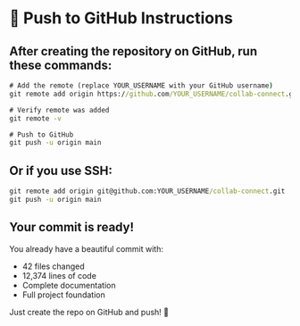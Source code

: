 # 🚀 Push to GitHub Instructions

## After creating the repository on GitHub, run these commands:

```cmd
# Add the remote (replace YOUR_USERNAME with your GitHub username)
git remote add origin https://github.com/YOUR_USERNAME/collab-connect.git

# Verify remote was added
git remote -v

# Push to GitHub
git push -u origin main
```

## Or if you use SSH:

```cmd
git remote add origin git@github.com:YOUR_USERNAME/collab-connect.git
git push -u origin main
```

## Your commit is ready!

You already have a beautiful commit with:
- 42 files changed
- 12,374 lines of code
- Complete documentation
- Full project foundation

Just create the repo on GitHub and push! 🎉
